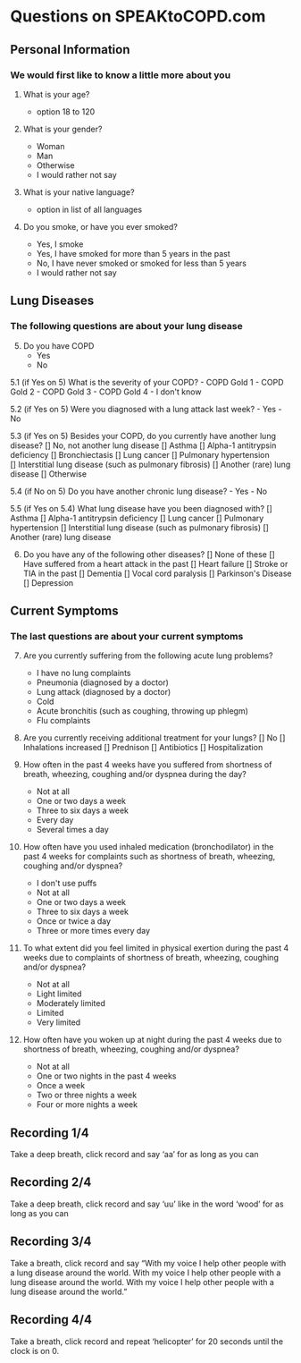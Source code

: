 # Questions on SPEAKtoCOPD.com

## Personal Information
### We would first like to know a little more about you

1. What is your age? 
      - option 18 to 120

2. What is your gender?
      - Woman  
      - Man  
      - Otherwise
      - I would rather not say 

3. What is your native language?
      - option in list of all languages

4. Do you smoke, or have you ever smoked?
      - Yes, I smoke
      - Yes, I have smoked for more than 5 years in the past
      - No, I have never smoked or smoked for less than 5 years
      - I would rather not say

## Lung Diseases
### The following questions are about your lung disease

5. Do you have COPD
    - Yes
    - No

5.1 (if Yes on 5) What is the severity of your COPD?
    - COPD Gold 1
    - COPD Gold 2
    - COPD Gold 3
    - COPD Gold 4
    - I don't know

5.2 (if Yes on 5) Were you diagnosed with a lung attack last week?
    - Yes
    - No

5.3 (if Yes on 5) Besides your COPD, do you currently have another lung disease?
    [] No, not another lung disease
    [] Asthma
    [] Alpha-1 antitrypsin deficiency
    [] Bronchiectasis
    [] Lung cancer
    [] Pulmonary hypertension  
    [] Interstitial lung disease (such as pulmonary fibrosis)
    [] Another (rare) lung disease
    [] Otherwise

5.4 (if No on 5) Do you have another chronic lung disease?
    - Yes
    - No

5.5 (if Yes on 5.4) What lung disease have you been diagnosed with?
    [] Asthma
    [] Alpha-1 antitrypsin deficiency
    [] Lung cancer
    [] Pulmonary hypertension
    [] Interstitial lung disease (such as pulmonary fibrosis)
    [] Another (rare) lung disease

6. Do you have any of the following other diseases?
    [] None of these
    [] Have suffered from a heart attack in the past
    [] Heart failure
    [] Stroke or TIA in the past
    [] Dementia
    [] Vocal cord paralysis
    [] Parkinson's Disease
    [] Depression

## Current Symptoms
### The last questions are about your current symptoms

7. Are you currently suffering from the following acute lung problems?
    - I have no lung complaints
    - Pneumonia (diagnosed by a doctor)
    - Lung attack (diagnosed by a doctor)
    - Cold
    - Acute bronchitis (such as coughing, throwing up phlegm)
    - Flu complaints

8. Are you currently receiving additional treatment for your lungs?
    [] No
    [] Inhalations increased
    [] Prednison
    [] Antibiotics
    [] Hospitalization

9. How often in the past 4 weeks have you suffered from shortness of breath, wheezing, coughing and/or dyspnea during the day?
    - Not at all
    - One or two days a week
    - Three to six days a week
    - Every day
    - Several times a day

10. How often have you used inhaled medication (bronchodilator) in the past 4 weeks for complaints such as shortness of breath, wheezing, coughing and/or dyspnea?
    - I don't use puffs
    - Not at all
    - One or two days a week
    - Three to six days a week
    - Once or twice a day
    - Three or more times every day

11. To what extent did you feel limited in physical exertion during the past 4 weeks due to complaints of shortness of breath, wheezing, coughing and/or dyspnea?
    - Not at all
    - Light limited
    - Moderately limited
    - Limited
    - Very limited

12. How often have you woken up at night during the past 4 weeks due to shortness of breath, wheezing, coughing and/or dyspnea?
    - Not at all
    - One or two nights in the past 4 weeks
    - Once a week
    - Two or three nights a week
    - Four or more nights a week

## Recording 1/4
Take a deep breath, click record and say ‘aa’ for as long as you can

## Recording 2/4
Take a deep breath, click record and say ‘uu’ like in the word ‘wood’ for as long as you can

## Recording 3/4 
Take a breath, click record and say
“With my voice I help other people with a lung disease around the world.
With my voice I help other people with a lung disease around the world.
With my voice I help other people with a lung disease around the world.”

## Recording 4/4
Take a breath, click record and repeat ‘helicopter’ for 20 seconds until the clock is on 0.

